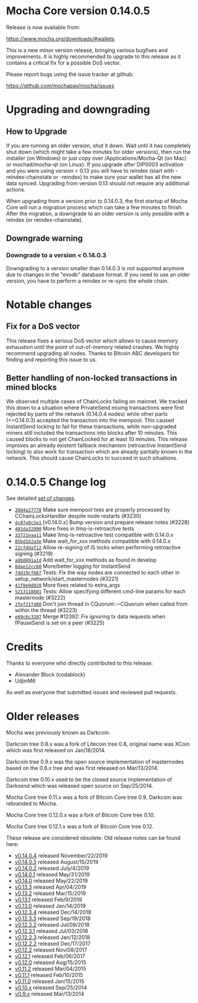 Mocha Core version 0.14.0.5
==========================

Release is now available from:

  <https://www.mocha.org/downloads/#wallets>

This is a new minor version release, bringing various bugfixes and improvements.
It is highly recommended to upgrade to this release as it contains a critical
fix for a possible DoS vector.

Please report bugs using the issue tracker at github:

  <https://github.com/mochapay/mocha/issues>


Upgrading and downgrading
=========================

How to Upgrade
--------------

If you are running an older version, shut it down. Wait until it has completely
shut down (which might take a few minutes for older versions), then run the
installer (on Windows) or just copy over /Applications/Mocha-Qt (on Mac) or
mochad/mocha-qt (on Linux). If you upgrade after DIP0003 activation and you were
using version < 0.13 you will have to reindex (start with -reindex-chainstate
or -reindex) to make sure your wallet has all the new data synced. Upgrading from
version 0.13 should not require any additional actions.

When upgrading from a version prior to 0.14.0.3, the
first startup of Mocha Core will run a migration process which can take a few minutes
to finish. After the migration, a downgrade to an older version is only possible with
a reindex (or reindex-chainstate).

Downgrade warning
-----------------

### Downgrade to a version < 0.14.0.3

Downgrading to a version smaller than 0.14.0.3 is not supported anymore due to changes
in the "evodb" database format. If you need to use an older version, you have to perform
a reindex or re-sync the whole chain.

Notable changes
===============

Fix for a DoS vector
--------------------

This release fixes a serious DoS vector which allows to cause memory exhaustion until the point of
out-of-memory related crashes. We highly recommend upgrading all nodes. Thanks to Bitcoin ABC
developers for finding and reporting this issue to us.

Better handling of non-locked transactions in mined blocks
----------------------------------------------------------

We observed multiple cases of ChainLocks failing on mainnet. We tracked this down to a situation where
PrivateSend mixing transactions were first rejected by parts of the network (0.14.0.4 nodes) while other parts
(<=0.14.0.3) accepted the transaction into the mempool. This caused InstantSend locking to fail for these
transactions, while non-upgraded miners still included the transactions into blocks after 10 minutes.
This caused blocks to not get ChainLocked for at least 10 minutes. This release improves an already existent
fallback mechanism (retroactive InstantSend locking) to also work for transaction which are already partially
known in the network. This should cause ChainLocks to succeed in such situations.

0.14.0.5 Change log
===================

See detailed [set of changes](https://github.com/mochapay/mocha/compare/v0.14.0.4...mochapay:v0.14.0.5).

- [`20d4a27778`](https://github.com/mochapay/mocha/commit/dc07a0c5e1) Make sure mempool txes are properly processed by CChainLocksHandler despite node restarts (#3230)
- [`dc07a0c5e1`](https://github.com/mochapay/mocha/commit/dc07a0c5e1) [v0.14.0.x] Bump version and prepare release notes (#3228)
- [`401da32090`](https://github.com/mochapay/mocha/commit/401da32090) More fixes in llmq-is-retroactive tests
- [`33721eaa11`](https://github.com/mochapay/mocha/commit/33721eaa11) Make llmq-is-retroactive test compatible with 0.14.0.x
- [`85bd162a3e`](https://github.com/mochapay/mocha/commit/85bd162a3e) Make wait_for_xxx methods compatible with 0.14.0.x
- [`22cfddaf12`](https://github.com/mochapay/mocha/commit/22cfddaf12) Allow re-signing of IS locks when performing retroactive signing (#3219)
- [`a8b8891a1d`](https://github.com/mochapay/mocha/commit/a8b8891a1d) Add wait_for_xxx methods as found in develop
- [`8dae12cc60`](https://github.com/mochapay/mocha/commit/8dae12cc60) More/better logging for InstantSend
- [`fdd19cf667`](https://github.com/mochapay/mocha/commit/fdd19cf667) Tests: Fix the way nodes are connected to each other in setup_network/start_masternodes (#3221)
- [`41f0e9d028`](https://github.com/mochapay/mocha/commit/41f0e9d028) More fixes related to extra_args
- [`5213118601`](https://github.com/mochapay/mocha/commit/5213118601) Tests: Allow specifying different cmd-line params for each masternode (#3222)
- [`2fef21fd80`](https://github.com/mochapay/mocha/commit/2fef21fd80) Don't join thread in CQuorum::~CQuorum when called from within the thread (#3223)
- [`e69c6c3207`](https://github.com/mochapay/mocha/commit/e69c6c3207) Merge #12392: Fix ignoring tx data requests when fPauseSend is set on a peer (#3225)

Credits
=======

Thanks to everyone who directly contributed to this release:

- Alexander Block (codablock)
- UdjinM6

As well as everyone that submitted issues and reviewed pull requests.

Older releases
==============

Mocha was previously known as Darkcoin.

Darkcoin tree 0.8.x was a fork of Litecoin tree 0.8, original name was XCoin
which was first released on Jan/18/2014.

Darkcoin tree 0.9.x was the open source implementation of masternodes based on
the 0.8.x tree and was first released on Mar/13/2014.

Darkcoin tree 0.10.x used to be the closed source implementation of Darksend
which was released open source on Sep/25/2014.

Mocha Core tree 0.11.x was a fork of Bitcoin Core tree 0.9,
Darkcoin was rebranded to Mocha.

Mocha Core tree 0.12.0.x was a fork of Bitcoin Core tree 0.10.

Mocha Core tree 0.12.1.x was a fork of Bitcoin Core tree 0.12.

These release are considered obsolete. Old release notes can be found here:

- [v0.14.0.4](https://github.com/mochapay/mocha/blob/master/doc/release-notes/mocha/release-notes-0.14.0.4.md) released November/22/2019
- [v0.14.0.3](https://github.com/mochapay/mocha/blob/master/doc/release-notes/mocha/release-notes-0.14.0.3.md) released August/15/2019
- [v0.14.0.2](https://github.com/mochapay/mocha/blob/master/doc/release-notes/mocha/release-notes-0.14.0.2.md) released July/4/2019
- [v0.14.0.1](https://github.com/mochapay/mocha/blob/master/doc/release-notes/mocha/release-notes-0.14.0.1.md) released May/31/2019
- [v0.14.0](https://github.com/mochapay/mocha/blob/master/doc/release-notes/mocha/release-notes-0.14.0.md) released May/22/2019
- [v0.13.3](https://github.com/mochapay/mocha/blob/master/doc/release-notes/mocha/release-notes-0.13.3.md) released Apr/04/2019
- [v0.13.2](https://github.com/mochapay/mocha/blob/master/doc/release-notes/mocha/release-notes-0.13.2.md) released Mar/15/2019
- [v0.13.1](https://github.com/mochapay/mocha/blob/master/doc/release-notes/mocha/release-notes-0.13.1.md) released Feb/9/2019
- [v0.13.0](https://github.com/mochapay/mocha/blob/master/doc/release-notes/mocha/release-notes-0.13.0.md) released Jan/14/2019
- [v0.12.3.4](https://github.com/mochapay/mocha/blob/master/doc/release-notes/mocha/release-notes-0.12.3.4.md) released Dec/14/2018
- [v0.12.3.3](https://github.com/mochapay/mocha/blob/master/doc/release-notes/mocha/release-notes-0.12.3.3.md) released Sep/19/2018
- [v0.12.3.2](https://github.com/mochapay/mocha/blob/master/doc/release-notes/mocha/release-notes-0.12.3.2.md) released Jul/09/2018
- [v0.12.3.1](https://github.com/mochapay/mocha/blob/master/doc/release-notes/mocha/release-notes-0.12.3.1.md) released Jul/03/2018
- [v0.12.2.3](https://github.com/mochapay/mocha/blob/master/doc/release-notes/mocha/release-notes-0.12.2.3.md) released Jan/12/2018
- [v0.12.2.2](https://github.com/mochapay/mocha/blob/master/doc/release-notes/mocha/release-notes-0.12.2.2.md) released Dec/17/2017
- [v0.12.2](https://github.com/mochapay/mocha/blob/master/doc/release-notes/mocha/release-notes-0.12.2.md) released Nov/08/2017
- [v0.12.1](https://github.com/mochapay/mocha/blob/master/doc/release-notes/mocha/release-notes-0.12.1.md) released Feb/06/2017
- [v0.12.0](https://github.com/mochapay/mocha/blob/master/doc/release-notes/mocha/release-notes-0.12.0.md) released Aug/15/2015
- [v0.11.2](https://github.com/mochapay/mocha/blob/master/doc/release-notes/mocha/release-notes-0.11.2.md) released Mar/04/2015
- [v0.11.1](https://github.com/mochapay/mocha/blob/master/doc/release-notes/mocha/release-notes-0.11.1.md) released Feb/10/2015
- [v0.11.0](https://github.com/mochapay/mocha/blob/master/doc/release-notes/mocha/release-notes-0.11.0.md) released Jan/15/2015
- [v0.10.x](https://github.com/mochapay/mocha/blob/master/doc/release-notes/mocha/release-notes-0.10.0.md) released Sep/25/2014
- [v0.9.x](https://github.com/mochapay/mocha/blob/master/doc/release-notes/mocha/release-notes-0.9.0.md) released Mar/13/2014

